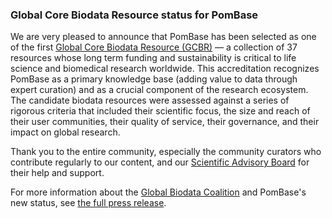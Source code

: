 ### Global Core Biodata Resource status for PomBase
<!-- newsfeed_thumbnail: gbc-news-icon.png -->

We are very pleased to announce that PomBase has been selected as one of
the first [Global Core Biodata Resource (GCBR)](https://globalbiodata.org/scientific-activities/global-core-biodata-resources) —
a collection of 37 resources whose long term funding and
sustainability is critical to life science and biomedical research
worldwide. This accreditation recognizes PomBase as a primary
knowledge base (adding value to data through expert curation) and as a
crucial component of the research ecosystem. The candidate biodata
resources were assessed against a series of rigorous criteria that
included their scientific focus, the size and reach of their user
communities, their quality of service, their governance, and their
impact on global research.

Thank you to the entire community, especially the community curators
who contribute regularly to our content, and our
[Scientific Advisory Board](/about/pombase-sab) for their help and
support.

For more information about the [Global Biodata Coalition](https://globalbiodata.org/)
and PomBase's new status, see [the full press release](https://globalbiodata.org/global-biodata-coalition-announces-the-first-set-of-global-core-biodata-resources/).
